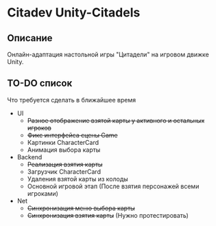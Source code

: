 # Citadev Unity-Citadels

## Описание
Онлайн-адаптация настольной игры "Цитадели" на игровом движке Unity.

## TO-DO список
Что требуется сделать в ближайшее время
+ UI
  + ~~Разное отображение взятой карты у активного и остальных игроков~~
  + ~~Фикс интерфейса сцены Game~~
  + Картинки CharacterCard
  + Анимация выбора карты
+ Backend
  + ~~Реализация взятия карты~~
  + Загрузчик CharacterCard
  + Удаления взятой карты из колоды
  + Основной игровой этап (После взятия персонажей всеми игроками)
+ Net
  + ~~Синхронизация меню выбора карты~~
  + ~~Синхронизация взятия карты~~ (Нужно протестировать)
